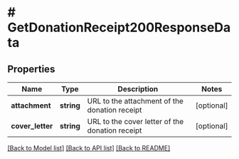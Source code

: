 # # GetDonationReceipt200ResponseData

## Properties

Name | Type | Description | Notes
------------ | ------------- | ------------- | -------------
**attachment** | **string** | URL to the attachment of the donation receipt | [optional]
**cover_letter** | **string** | URL to the cover letter of the donation receipt | [optional]

[[Back to Model list]](../../README.md#models) [[Back to API list]](../../README.md#endpoints) [[Back to README]](../../README.md)
